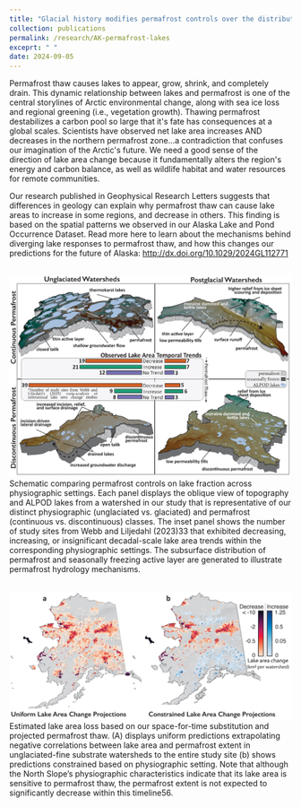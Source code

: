 ```yaml
---
title: "Glacial history modifies permafrost controls over the distribution of lakes and ponds"
collection: publications
permalink: /research/AK-permafrost-lakes
exceprt: " "
date: 2024-09-05
---
```


Permafrost thaw causes lakes to appear, grow, shrink, and completely drain. This dynamic relationship between lakes and permafrost is one of the central storylines of Arctic environmental change, along with sea ice loss and regional greening (i.e., vegetation growth). Thawing permafrost destabilizes a carbon pool so large that it's fate has consequences at a global scales. Scientists have observed net lake area increases AND decreases in the northern permafrost zone...a contradiction that confuses our imagination of the Arctic's future. We need a good sense of the direction of lake area change because it fundamentally alters the region's energy and carbon balance, as well as wildlife habitat and water resources for remote communities.

Our research published in Geophysical Research Letters suggests that differences in geology can explain why permafrost thaw can cause lake areas to increase in some regions, and decrease in others. This finding is based on the spatial patterns we observed in our Alaska Lake and Pond Occurrence Dataset. Read more here to learn about the mechanisms behind diverging lake responses to permafrost thaw, and how this changes our predictions for the future of Alaska: http://dx.doi.org/10.1029/2024GL112771


<br/><img src='/images/figure3_cropped.jpg'>
Schematic comparing permafrost controls on lake fraction across physiographic settings. Each panel displays the oblique view of topography and ALPOD lakes from a watershed in our study that is representative of our distinct physiographic (unglaciated vs. glaciated) and permafrost (continuous vs. discontinuous) classes. The inset panel shows the number of study sites from Webb and Liljedahl (2023)33 that exhibited decreasing, increasing, or insignificant decadal-scale lake area trends within the corresponding physiographic settings. The subsurface distribution of permafrost and seasonally freezing active layer are generated to illustrate permafrost hydrology mechanisms.

<br/><img src='/images/figure4_cropped.jpg'>
Estimated lake area loss based on our space-for-time substitution and projected permafrost thaw. (A) displays uniform predictions extrapolating negative correlations between lake area and permafrost extent in unglaciated-fine substrate watersheds to the entire study site (b) shows predictions constrained based on physiographic setting. Note that although the North Slope’s physiographic characteristics indicate that its lake area is sensitive to permafrost thaw, the permafrost extent is not expected to significantly decrease within this timeline56.
